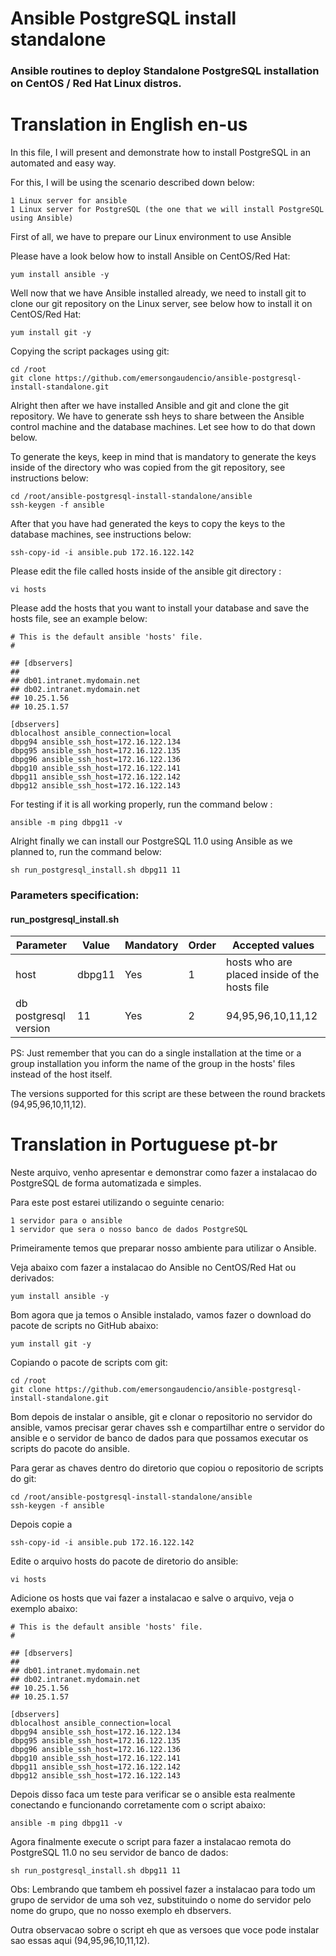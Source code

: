 # Ansible PostgreSQL install standalone
### Ansible routines to deploy Standalone PostgreSQL installation on CentOS / Red Hat Linux distros.

# Translation in English en-us

 In this file, I will present and demonstrate how to install PostgreSQL in an automated and easy way.

 For this, I will be using the scenario described down below:
 ```
 1 Linux server for ansible
 1 Linux server for PostgreSQL (the one that we will install PostgreSQL using Ansible)
 ```

 First of all, we have to prepare our Linux environment to use Ansible

 Please have a look below how to install Ansible on CentOS/Red Hat:
 ```
 yum install ansible -y
 ```
 Well now that we have Ansible installed already, we need to install git to clone our git repository on the Linux server, see below how to install it on CentOS/Red Hat:
 ```
 yum install git -y
 ```

 Copying the script packages using git:
 ```
 cd /root
 git clone https://github.com/emersongaudencio/ansible-postgresql-install-standalone.git
 ```
 Alright then after we have installed Ansible and git and clone the git repository. We have to generate ssh heys to share between the Ansible control machine and the database machines. Let see how to do that down below.

 To generate the keys, keep in mind that is mandatory to generate the keys inside of the directory who was copied from the git repository, see instructions below:
 ```
 cd /root/ansible-postgresql-install-standalone/ansible
 ssh-keygen -f ansible
 ```
 After that you have had generated the keys to copy the keys to the database machines, see instructions below:
 ```
 ssh-copy-id -i ansible.pub 172.16.122.142
 ```

 Please edit the file called hosts inside of the ansible git directory :
 ```
 vi hosts
 ```
 Please add the hosts that you want to install your database and save the hosts file, see an example below:

 ```
 # This is the default ansible 'hosts' file.
 #

 ## [dbservers]
 ##
 ## db01.intranet.mydomain.net
 ## db02.intranet.mydomain.net
 ## 10.25.1.56
 ## 10.25.1.57

 [dbservers]
 dblocalhost ansible_connection=local
 dbpg94 ansible_ssh_host=172.16.122.134
 dbpg95 ansible_ssh_host=172.16.122.135
 dbpg96 ansible_ssh_host=172.16.122.136
 dbpg10 ansible_ssh_host=172.16.122.141
 dbpg11 ansible_ssh_host=172.16.122.142
 dbpg12 ansible_ssh_host=172.16.122.143
 ```

 For testing if it is all working properly, run the command below :
 ```
 ansible -m ping dbpg11 -v
 ```

 Alright finally we can install our PostgreSQL 11.0 using Ansible as we planned to, run the command below:
 ```
 sh run_postgresql_install.sh dbpg11 11
 ```
 ### Parameters specification:
 #### run_postgresql_install.sh
 Parameter  | Value           | Mandatory | Order | Accepted values
 ------------ | ------------- | ------------- | ------------- | -------------
 host | dbpg11 | Yes | 1 | hosts who are placed inside of the hosts file
 db postgresql version | 11 | Yes | 2 | 94,95,96,10,11,12

 PS: Just remember that you can do a single installation at the time or a group installation you inform the name of the group in the hosts' files instead of the host itself.

 The versions supported for this script are these between the round brackets (94,95,96,10,11,12).

# Translation in Portuguese pt-br

Neste arquivo, venho apresentar e demonstrar como fazer a instalacao do PostgreSQL de forma automatizada e simples.

Para este post estarei utilizando o seguinte cenario:
```
1 servidor para o ansible
1 servidor que sera o nosso banco de dados PostgreSQL
```

Primeiramente temos que preparar nosso ambiente para utilizar o Ansible.

Veja abaixo com fazer a instalacao do Ansible no CentOS/Red Hat ou derivados:
```
yum install ansible -y
```

Bom agora que ja temos o Ansible instalado, vamos fazer o download do pacote de scripts no GitHub abaixo:
```
yum install git -y
```

Copiando o pacote de scripts com git:
```
cd /root
git clone https://github.com/emersongaudencio/ansible-postgresql-install-standalone.git
```

Bom depois de instalar o ansible, git e clonar o repositorio no servidor do ansible, vamos precisar gerar chaves ssh e compartilhar entre o servidor do ansible e o servidor de banco de dados para que possamos executar os scripts do pacote do ansible.

Para gerar as chaves dentro do diretorio que copiou o repositorio de scripts do git:
```
cd /root/ansible-postgresql-install-standalone/ansible
ssh-keygen -f ansible
```
Depois copie a
```
ssh-copy-id -i ansible.pub 172.16.122.142
```

Edite o arquivo hosts do pacote de diretorio do ansible:
```
vi hosts
```
Adicione os hosts que vai fazer a instalacao e salve o arquivo, veja o exemplo abaixo:

```
# This is the default ansible 'hosts' file.
#

## [dbservers]
##
## db01.intranet.mydomain.net
## db02.intranet.mydomain.net
## 10.25.1.56
## 10.25.1.57

[dbservers]
dblocalhost ansible_connection=local
dbpg94 ansible_ssh_host=172.16.122.134
dbpg95 ansible_ssh_host=172.16.122.135
dbpg96 ansible_ssh_host=172.16.122.136
dbpg10 ansible_ssh_host=172.16.122.141
dbpg11 ansible_ssh_host=172.16.122.142
dbpg12 ansible_ssh_host=172.16.122.143
```

Depois disso faca um teste para verificar se o ansible esta realmente conectando e funcionando corretamente com o script abaixo:
```
ansible -m ping dbpg11 -v
```

Agora finalmente execute o script para fazer a instalacao remota do PostgreSQL 11.0 no seu servidor de banco de dados:
```
sh run_postgresql_install.sh dbpg11 11
```

Obs: Lembrando que tambem eh possivel fazer a instalacao para todo um grupo de servidor de uma soh vez, substituindo o nome do servidor pelo nome do grupo, que no nosso exemplo eh dbservers.

Outra observacao sobre o script eh que as versoes que voce pode instalar sao essas aqui (94,95,96,10,11,12).

